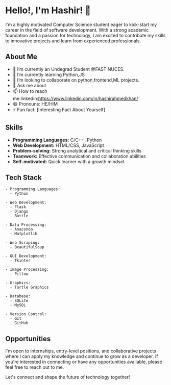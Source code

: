# Hello!, I'm Hashir! 👋

I'm a highly motivated Computer Science student eager to kick-start my career in the field of software development. With a strong academic foundation and a passion for technology, I am excited to contribute my skills to innovative projects and learn from experienced professionals.


## About Me

- 🔭 I’m currently an Undegrad Student @FAST NUCES.
- 🌱 I’m currently learning Python,JS
- 👯 I’m looking to collaborate on python,frontend,ML projects.
- 💬 Ask me about 
- 📫 How to reach me:linkedin:https://www.linkedin.com/in/hashirahmedkhan/
- 😄 Pronouns: HE/HIM
- ⚡ Fun fact: [Interesting Fact About Yourself]

## Skills

- **Programming Languages:** C/C++, Python
- **Web Development:** HTML/CSS, JavaScript
- **Problem-solving:** Strong analytical and critical thinking skills
- **Teamwork:** Effective communication and collaboration abilities
- **Self-motivated:** Quick learner with a growth mindset

## Tech Stack

```
- Programming Languages:
  - Python

- Web Development:
  - Flask
  - Django
  - Bottle

- Data Processing:
  - Anaconda
  - Matplotlib

- Web Scraping:
  - BeautifulSoup

- GUI Development:
  - Tkinter

- Image Processing:
  - Pillow

- Graphics:
  - Turtle Graphics

- Database:
  - SQLite
  - MySQL

- Version Control:
  - Git
  - GitHub
```

## Opportunities

I'm open to internships, entry-level positions, and collaborative projects where I can apply my knowledge and continue to grow as a developer. If you're interested in connecting or have any opportunities available, please feel free to reach out to me.

Let's connect and shape the future of technology together!
